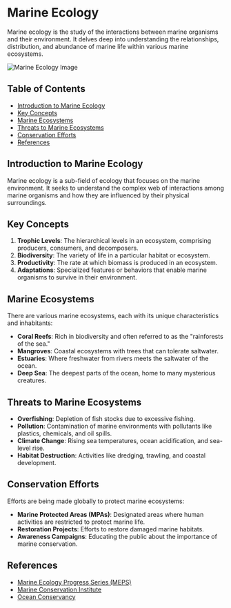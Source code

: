 # Marine Ecology

Marine ecology is the study of the interactions between marine organisms and their environment. It delves deep into understanding the relationships, distribution, and abundance of marine life within various marine ecosystems.

![Marine Ecology Image](https://path-to-your-image.com/marine-ecology-image.jpg)

## Table of Contents

- [Introduction to Marine Ecology](#introduction-to-marine-ecology)
- [Key Concepts](#key-concepts)
- [Marine Ecosystems](#marine-ecosystems)
- [Threats to Marine Ecosystems](#threats-to-marine-ecosystems)
- [Conservation Efforts](#conservation-efforts)
- [References](#references)

## Introduction to Marine Ecology

Marine ecology is a sub-field of ecology that focuses on the marine environment. It seeks to understand the complex web of interactions among marine organisms and how they are influenced by their physical surroundings.

## Key Concepts

1. **Trophic Levels**: The hierarchical levels in an ecosystem, comprising producers, consumers, and decomposers.
2. **Biodiversity**: The variety of life in a particular habitat or ecosystem.
3. **Productivity**: The rate at which biomass is produced in an ecosystem.
4. **Adaptations**: Specialized features or behaviors that enable marine organisms to survive in their environment.

## Marine Ecosystems

There are various marine ecosystems, each with its unique characteristics and inhabitants:

- **Coral Reefs**: Rich in biodiversity and often referred to as the "rainforests of the sea."
- **Mangroves**: Coastal ecosystems with trees that can tolerate saltwater.
- **Estuaries**: Where freshwater from rivers meets the saltwater of the ocean.
- **Deep Sea**: The deepest parts of the ocean, home to many mysterious creatures.

## Threats to Marine Ecosystems

- **Overfishing**: Depletion of fish stocks due to excessive fishing.
- **Pollution**: Contamination of marine environments with pollutants like plastics, chemicals, and oil spills.
- **Climate Change**: Rising sea temperatures, ocean acidification, and sea-level rise.
- **Habitat Destruction**: Activities like dredging, trawling, and coastal development.

## Conservation Efforts

Efforts are being made globally to protect marine ecosystems:

- **Marine Protected Areas (MPAs)**: Designated areas where human activities are restricted to protect marine life.
- **Restoration Projects**: Efforts to restore damaged marine habitats.
- **Awareness Campaigns**: Educating the public about the importance of marine conservation.

## References

- [Marine Ecology Progress Series (MEPS)](https://www.int-res.com/journals/meps/)
- [Marine Conservation Institute](https://marine-conservation.org/)
- [Ocean Conservancy](https://oceanconservancy.org/)